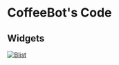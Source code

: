 # CoffeeBot's Code
## Widgets
[![Blist](https://blist.xyz/api/v2/bot/875927971649712148/widget)](https://blist.xyz/bot/875927971649712148)
